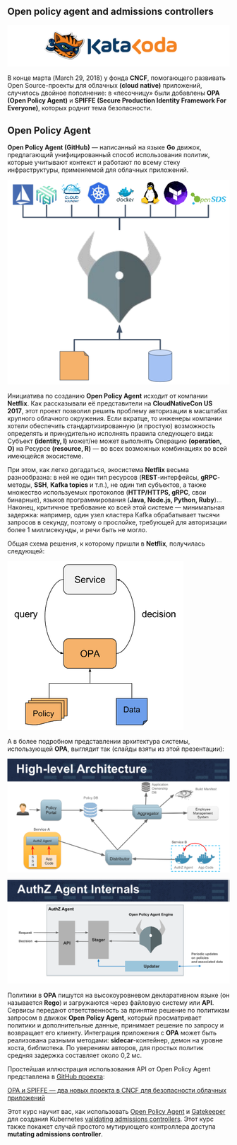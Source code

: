 ## Open policy agent and admissions controllers
![Katacoda Logo](./assets/logo-text-with-head.png)

В конце марта (March 29, 2018) у фонда **CNCF**, помогающего развивать Open Source-проекты для облачных **(cloud native)** приложений, случилось двойное пополнение: в «песочницу» были добавлены **OPA (Open Policy Agent)** и **SPIFFE (Secure Production Identity Framework For Everyone)**, которых роднит тема безопасности. 

## Open Policy Agent

**Open Policy Agent (GitHub)** — написанный на языке **Go** движок, предлагающий унифицированный способ использования политик, которые учитывают контекст и работают по всему стеку инфраструктуры, применяемой для облачных приложений.

![opa](./assets/opa.png) 

Инициатива по созданию **Open Policy Agent** исходит от компании **Netflix**. Как рассказывали её представители на **CloudNativeCon US 2017**, этот проект позволил решить проблему авторизации в масштабах крупного облачного окружения. Если вкратце, то инженеры компании хотели обеспечить стандартизированную (и простую) возможность определять и принудительно исполнять правила следующего вида: Субъект **(identity, I)** может/не может выполнять Операцию **(operation, O)** на Ресурсе **(resource, R)** — во всех возможных комбинациях во всей имеющейся экосистеме.

При этом, как легко догадаться, экосистема **Netflix** весьма разнообразна: в ней не один тип ресурсов (**REST**-интерфейсы, **gRPC**-методы, **SSH**, **Kafka topics** и т.п.), не один тип субъектов, а также множество используемых протоколов (**HTTP/HTTPS, gRPC**, свои бинарные), языков программирования (**Java, Node.js, Python, Ruby**)… Наконец, критичное требование ко всей этой системе — минимальная задержка: например, один узел кластера Kafka обрабатывает тысячи запросов в секунду, поэтому о прослойке, требующей для авторизации более 1 миллисекунды, и речи быть не могло.

Общая схема решения, к которому пришли в **Netflix**, получилась следующей:

![opa](./assets/opa2.png) 

А в более подробном представлении архитектура системы, использующей **OPA**, выглядит так (слайды взяты из этой презентации):

![opa](./assets/opa3.png) 

![opa](./assets/opa4.png) 


Политики в **OPA** пишутся на высокоуровневом декларативном языке (он называется **Rego**) и загружаются через файловую систему или **API**. Сервисы передают ответственность за принятие решение по политикам запросом в движок **Open Policy Agent**, который просматривает политики и дополнительные данные, принимает решение по запросу и возвращает его клиенту. Интеграция приложения с **OPA** может быть реализована разными методами: **sidecar**-контейнер, демон на уровне хоста, библиотека. По уверениям авторов, для простых политик средняя задержка составляет около 0,2 мс.

Простейшая иллюстрация использования API от Open Policy Agent представлена в [GitHub проекта](https://github.com/open-policy-agent/opa):

[OPA и SPIFFE — два новых проекта в CNCF для безопасности облачных приложений](https://habr.com/ru/company/flant/blog/353808/)

Этот курс научит вас, как использовать  [Open Policy Agent](https://www.openpolicyagent.org/) и [Gatekeeper](https://github.com/open-policy-agent/gatekeeper) для создания Kubernetes [validating admissions controllers](https://kubernetes.io/docs/reference/access-authn-authz/extensible-admission-controllers/). Этот курс также покажет случай простого мутирующего контроллера доступа **mutating admissions controller**.
